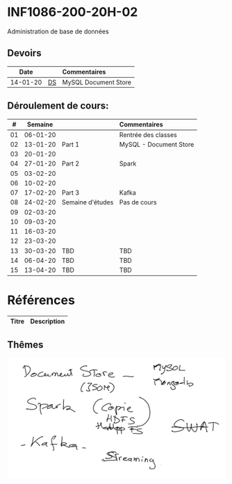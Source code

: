 # INF1086-200-20H-02
Administration de base de données

## Devoirs

| Date   |                     |     Commentaires                                                                         |
|:------:|:--------------------|:-----------------------------------------------------------------------------------------|
|14-01-20| [DS](./1.DS)        | MySQL Document Store                                                                     |



## Déroulement de cours:

|# | Semaine|                                          |     Commentaires                                                   |
|--|:------:|:-----------------------------------------|:-------------------------------------------------------------------|
|01|06-01-20|                                          | Rentrée des classes                                                |
|02|13-01-20| Part 1                                   | MySQL - Document Store                                             |
|03|20-01-20|                                          |                                                                    |
|04|27-01-20| Part 2                                   | Spark                                                              |
|05|03-02-20|                                          |                                                                    |
|06|10-02-20|                                          |                                                                    |
|07|17-02-20| Part 3                                   | Kafka                                                              |
|08|24-02-20| Semaine d'études                         | Pas de cours                                                       |
|09|02-03-20|                                          |                                                                    |
|10|09-03-20|                                          |                                                                    |
|11|16-03-20|                                          |                                                                    |
|12|23-03-20|                                          |                                                                    |
|13|30-03-20| TBD                                      | TBD                                                                |
|14|06-04-20| TBD                                      | TBD                                                                |
|15|13-04-20| TBD                                      | TBD                                                                |

# Références


| Titre | Description |
|-------|-------------|


## Thêmes

![image](images/deroulement.png) 
